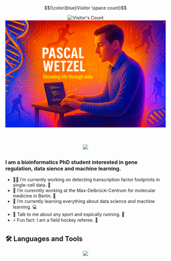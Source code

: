 <div align="center"> 
  <p>$${\color{blue}Visitor \space count}$$</p>
  <img src="https://profile-counter.glitch.me/PascalWetzel/count.svg" alt="Visitor's Count" />
</div>

<img src="https://github.com/PascalWetzel/PascalWetzel/blob/main/Banner/github_banner_orange_blue.png" alt="Banner of a bioinformatics PhD student">

<h1 align="center">
    <img src="https://readme-typing-svg.herokuapp.com/?font=Inter&size=48&center=true&vCenter=true&width=500&height=70&color=ffa500&duration=5000&lines=Hi+There!+👋;+I'm+Pascal!;" />
</h1>

### I am a bioinformatics PhD student interested in gene regulation, data sience and machine learning.

- 👨‍💻 I’m currently working on detecting transcription factor footprints in single-cell data. 👣
- 🏢 I’m curenntly working at the Max-Delbrück-Centrum for molecular medicine in Berlin. 🧬
- 🌱 I’m currently learning everything about data science and machine learning. 💻
- 💬 Talk to me about any sport and espically running. 🏃
- ⚡ Fun fact: I am a field hockey referee. 🏑

## 🛠️ Languages and Tools

<p align="center">
  <a href="https://skillicons.dev">
    <img src="https://skillicons.dev/icons?i=python,r,bash,anaconda,git,github,sklearn,pytorch,tensorflow&perline=3" />
  </a>
</p>

<!--
**PascalWetzel/PascalWetzel** is a ✨ _special_ ✨ repository because its `README.md` (this file) appears on your GitHub profile.

Here are some ideas to get you started:

- 👯 I’m looking to collaborate on ...
- 🤔 I’m looking for help with ...
- 📫 How to reach me: ...
- 😄 Pronouns: ...
-->
